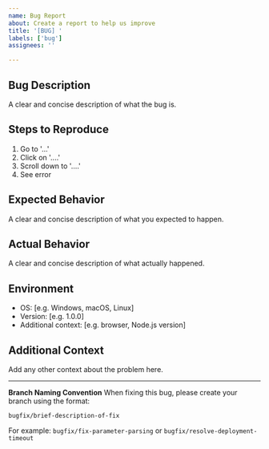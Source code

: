 ```yaml
---
name: Bug Report
about: Create a report to help us improve
title: '[BUG] '
labels: ['bug']
assignees: ''

---
```


## Bug Description
A clear and concise description of what the bug is.

## Steps to Reproduce
1. Go to '...'
2. Click on '....'
3. Scroll down to '....'
4. See error

## Expected Behavior
A clear and concise description of what you expected to happen.

## Actual Behavior
A clear and concise description of what actually happened.

## Environment
- OS: [e.g. Windows, macOS, Linux]
- Version: [e.g. 1.0.0]
- Additional context: [e.g. browser, Node.js version]

## Additional Context
Add any other context about the problem here.

---

**Branch Naming Convention**
When fixing this bug, please create your branch using the format:
```
bugfix/brief-description-of-fix
```

For example: `bugfix/fix-parameter-parsing` or `bugfix/resolve-deployment-timeout`